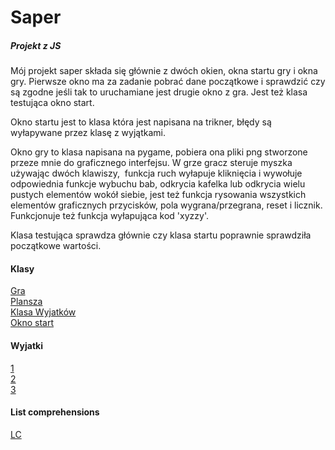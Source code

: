 # Saper
##### Projekt z JS 
Mój projekt saper składa się głównie z dwóch okien, okna startu gry i okna gry. Pierwsze okno ma za zadanie pobrać dane początkowe i sprawdzić czy są zgodne jeśli tak to uruchamiane jest drugie okno z gra. Jest też klasa testująca okno start.

Okno startu jest to klasa która jest napisana na trikner, błędy są wyłapywane przez klasę z wyjątkami.

Okno gry to klasa napisana na pygame, pobiera ona pliki png stworzone przeze mnie do graficznego interfejsu. W grze gracz steruje myszka używając dwóch klawiszy,  funkcja ruch wyłapuje kliknięcia i wywołuje odpowiednia funkcje wybuchu bab, odkrycia kafelka lub odkrycia wielu pustych elementów wokół siebie, jest też funkcja rysowania wszystkich elementów graficznych przycisków, pola wygrana/przegrana, reset i licznik. Funkcjonuje też funkcja wyłapująca kod 'xyzzy'.

Klasa testująca sprawdza głównie czy klasa startu poprawnie sprawdziła początkowe wartości.

#### Klasy
[Gra](https://github.com/FilipK-PK/Saper/blob/0413525c9a5175226af5267d6efd3a115a38c87a/gra.py#L80)  
[Plansza](https://github.com/FilipK-PK/Saper/blob/0413525c9a5175226af5267d6efd3a115a38c87a/gra.py#L65)  
[Klasa Wyjatków](https://github.com/FilipK-PK/Saper/blob/dabd49dd9e6321a867bbea224b15a6effff567c9/okno_start.py#L14)  
[Okno start](https://github.com/FilipK-PK/Saper/blob/dabd49dd9e6321a867bbea224b15a6effff567c9/okno_start.py#L19)

#### Wyjatki
[1](https://github.com/FilipK-PK/Saper/blob/dabd49dd9e6321a867bbea224b15a6effff567c9/okno_start.py#L67)  
[2](https://github.com/FilipK-PK/Saper/blob/dabd49dd9e6321a867bbea224b15a6effff567c9/okno_start.py#L76)  
[3](https://github.com/FilipK-PK/Saper/blob/dabd49dd9e6321a867bbea224b15a6effff567c9/okno_start.py#L87)  

#### List comprehensions
[LC](https://github.com/FilipK-PK/Saper/blob/0413525c9a5175226af5267d6efd3a115a38c87a/gra.py#L80)  

